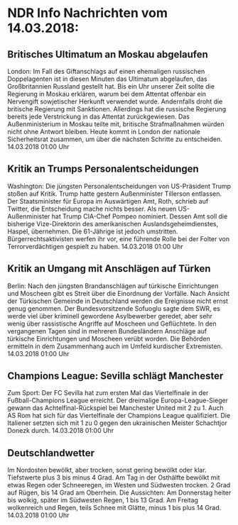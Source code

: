 # NDR Info Nachrichten vom 14.03.2018:


## Britisches Ultimatum an Moskau abgelaufen
London: Im Fall des Giftanschlags auf einen ehemaligen russischen Doppelagenten ist in diesen Minuten das Ultimatum abgelaufen, das Großbritannien Russland gestellt hat. Bis ein Uhr unserer Zeit sollte die Regierung in Moskau erklären, warum bei dem Attentat offenbar ein Nervengift sowjetischer Herkunft verwendet wurde. Andernfalls droht die britische Regierung mit Sanktionen. Allerdings hat die russische Regierung bereits jede Verstrickung in das Attentat zurückgewiesen. Das Außenministerium in Moskau teilte mit, britische Strafmaßnahmen würden nicht ohne Antwort bleiben. Heute kommt in London der nationale Sicherheitsrat zusammen, um über die nächsten Schritte zu entscheiden. 14.03.2018 01:00 Uhr 

## Kritik an Trumps Personalentscheidungen
Washington: Die jüngsten Personalentscheidungen von US-Präsident Trump stoßen auf Kritik. Trump hatte gestern Außenminister Tillerson entlassen. Der Staatsminister für Europa im Auswärtigen Amt, Roth, schrieb auf Twitter, die Entscheidung mache nichts besser. Als neuen US-Außenminister hat Trump CIA-Chef Pompeo nominiert. Dessen Amt soll die bisherige Vize-Direktorin des amerikanischen Auslandsgeheimdienstes, Haspel, übernehmen. Die 61-Jährige ist jedoch umstritten. Bürgerrechtsaktivisten werfen ihr vor, eine führende Rolle bei der Folter von Terrorverdächtigen gespielt zu haben. 14.03.2018 01:00 Uhr 

## Kritik an Umgang mit Anschlägen auf Türken
Berlin: Nach den jüngsten Brandanschlägen auf türkische Einrichtungen und Moscheen gibt es Streit über die Einordnung der Vorfälle. Nach Ansicht der Türkischen Gemeinde in Deutschland werden die Ereignisse nicht ernst genug genommen. Der Bundesvorsitzende Sofuoglu sagte dem SWR, es werde viel über kriminell gewordene Asylbewerber geredet, aber sehr wenig über rassistische Angriffe auf Moscheen und Geflüchtete. In den vergangenen Tagen sind in mehreren Bundesländern Anschläge auf türkische Einrichtungen und Moscheen verübt worden. Die Behörden ermitteln in dem Zusammenhang auch im Umfeld kurdischer Extremisten. 14.03.2018 01:00 Uhr 

## Champions League: Sevilla schlägt Manchester
Zum Sport: Der FC Sevilla hat zum ersten Mal das Viertelfinale in der Fußball-Champions League erreicht. Der dreimalige Europa-League-Sieger gewann das Achtelfinal-Rückspiel bei Manchester United mit 2 zu 1. Auch AS Rom hat sich für das Viertelfinale der Champions League qualifiziert. Die Italiener setzten sich mit 1 zu 0 gegen den ukrainischen Meister Schachtjor Donezk durch. 14.03.2018 01:00 Uhr 

## Deutschlandwetter
Im Nordosten bewölkt, aber trocken, sonst gering bewölkt oder klar. Tiefstwerte plus 3 bis minus 4 Grad. Am Tag in der Osthälfte bewölkt mit etwas Regen oder Schneeregen, im Westen und Südwesten trocken. 2 Grad auf Rügen, bis 14 Grad am Oberrhein. Die Aussichten:
Am Donnerstag heiter bis wolkig, später im Südwesten Regen, 1 bis 13 Grad. Am Freitag wolkenreich und Regen, teils Schnee mit Glätte, minus 1 bis plus 14 Grad. 14.03.2018 01:00 Uhr 
